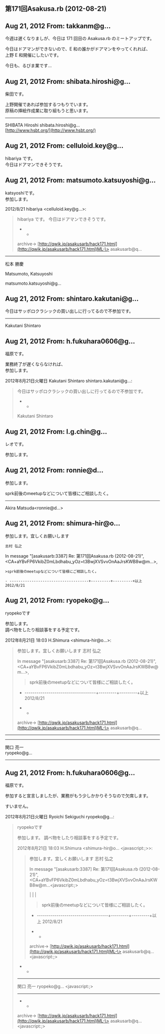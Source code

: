 ## 第171回Asakusa.rb (2012-08-21)

## Aug 21, 2012 From: takkanm@g...

今週は遅くなりましが、今日は 171 回目の Asakusa.rb のミートアップです。

今日はドアマンができないので、E 和の誰かがドアマンをやってくれれば、  
上野 E 和開催にしたいです。

今日も、るびま業です…

## Aug 21, 2012 From: shibata.hiroshi@g...

柴田です。

上野開催であれば参加するつもりでいます。  
原稿の挿絵作成業に取り組もうと思います。

* * *

SHIBATA Hiroshi shibata.hiroshi@g...  
[http://www.hsbt.org/](http://www.hsbt.org/)

## Aug 21, 2012 From: celluloid.key@g...

hibariya です。  
今日はドアマンできそうです。

## Aug 21, 2012 From: matsumoto.katsuyoshi@g...

katsyoshiです。  
参加します。

2012/8/21 hibariya \<celluloid.key@g...\>:

> hibariya です。 今日はドアマンできそうです。
> 
> - -
> 
> archive-\> [http://qwik.jp/asakusarb/hack171.html](http://qwik.jp/asakusarb/hack171.html)ML-\> asakusarb@q...
* * *

松本 勝慶

Matsumoto, Katsuyoshi

matsumoto.katsuyoshi@g...

## Aug 21, 2012 From: shintaro.kakutani@g...

今日はサッポロクラシックの買い出しに行ってるので不参加です。

* * *

Kakutani Shintaro

## Aug 21, 2012 From: h.fukuhara0606@g...

福原です。

業務終了が遅くならなければ、  
参加します。

2012年8月21日火曜日 Kakutani Shintaro shintaro.kakutani@g...:

> 今日はサッポロクラシックの買い出しに行ってるので不参加です。
> 
> - -
> 
> Kakutani Shintaro
## Aug 21, 2012 From: l.g.chin@g...

レオです。

参加します。

## Aug 21, 2012 From: ronnie@d...

参加します。

sprk前後のmeetupなどについて皆様にご相談したく。

* * *

Akira Matsuda\<ronnie@d...\>

## Aug 21, 2012 From: shimura-hir@o...

参加します。宜しくお願いします

    志村 弘之

In message "[asakusarb:3387] Re: 第171回Asakusa.rb (2012-08-21)",   
\<CA+aYBvFP6VkibZ0mLbdhabu\_yOz=t3BwjXVSvvOnAaJrsKWB8w@m...\>,

    >sprk前後のmeetupなどについて皆様にご相談したく。

    - ------------------------------------+---------+---------+以上 2012/8/21

## Aug 21, 2012 From: ryopeko@g...

ryopekoです

参加します。  
調べ物をしたり相談事をする予定です。

2012年8月21日 18:03 H.Shimura \<shimura-hir@o...\>:

> 参加します。宜しくお願いします 志村 弘之
> 
> In message "[asakusarb:3387] Re: 第171回Asakusa.rb (2012-08-21)", \<CA+aYBvFP6VkibZ0mLbdhabu\_yOz=t3BwjXVSvvOnAaJrsKWB8w@m...\>,
> 
> > sprk前後のmeetupなどについて皆様にご相談したく。
> 
> - ------------------------------------+---------+---------+以上 2012/8/21
> 
> - -
> 
> archive-\> [http://qwik.jp/asakusarb/hack171.html](http://qwik.jp/asakusarb/hack171.html)ML-\> asakusarb@q...
* * *

* * *

関口 亮一  
ryopeko@g...

* * *

## Aug 21, 2012 From: h.fukuhara0606@g...

福原です。

参加すると宣言しましたが、業務がもう少しかかりそうなので欠席します。

すいません。

2012年8月21日火曜日 Ryoichi Sekiguchi ryopeko@g...:

> ryopekoです
> 
> 参加します。 調べ物をしたり相談事をする予定です。
> 
> 2012年8月21日 18:03 H.Shimura \<shimura-hir@o... \<javascript:;\>\>:
> 
> > 参加します。宜しくお願いします 志村 弘之
> > 
> > In message "[asakusarb:3387] Re: 第171回Asakusa.rb (2012-08-21)", \<CA+aYBvFP6VkibZ0mLbdhabu\_yOz=t3BwjXVSvvOnAaJrsKWB8w@m...\<javascript:;\>
> > 
> > |
> > | |
> > 
> > > sprk前後のmeetupなどについて皆様にご相談したく。
> > 
> > - ------------------------------------+---------+---------+以上 2012/8/21
> > 
> > - -
> > 
> > archive-\> [http://qwik.jp/asakusarb/hack171.html](http://qwik.jp/asakusarb/hack171.html)ML-\> asakusarb@q... \<javascript:;\>
> - -
> 
> * * *
> 
> 関口 亮一 ryopeko@g... \<javascript:;\>
> 
> * * *
> 
> - -
> 
> archive-\> [http://qwik.jp/asakusarb/hack171.html](http://qwik.jp/asakusarb/hack171.html)ML-\> asakusarb@q... \<javascript:;\>
